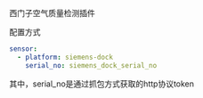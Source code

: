 西门子空气质量检测插件

配置方式
```yaml
sensor:
  - platform: siemens-dock
    serial_no: siemens_dock_serial_no
```

其中，serial_no是通过抓包方式获取的http协议token